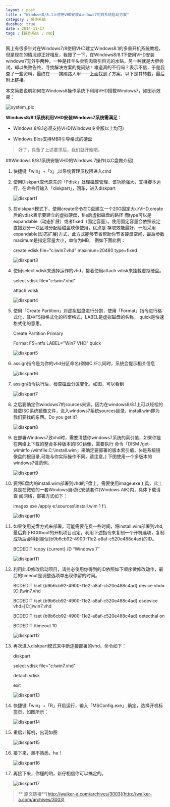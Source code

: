 ```yaml
---
layout : post
title : "Windows8/8.1上使用VHD安装Windows7的双系统启动方案"
category : 操作系统
duoshuo: true
date : 2014-11-17
tags : [操作系统 , VHD]
---
```


网上有很多针对在Windows7/8使用VHD建立Windows8.1的多重开机系统教程，但是现在的情况却正好相反，我搜了一下，在Windows8/8.1下使用VHD安装windows7无外乎两种，一种是挂羊头卖狗肉吸引目光的水贴，另一种就是大胆尝试，却以失败告终，寻找解决方案的提问贴！难道真的不行吗？表示不信，于是我查了一些资料，最终在——挨踢路人甲——上面找到了方案，以下是其转载，最后附上链接。

<!-- more -->

本文简要说明如何在Windows8操作系统下利用VHD搭载Windows7，如图示效果：

![system_pic](/res/img/blog/2014/11/17/pic1.png)

**Windows8/8.1系统利用VHD安装Windows7系统需满足：**

- Windows 8/8.1必须支持VHD(Windows专业版以上均可)

- Windows Bios支持MBR引导格式的硬盘

>好了，具备了上述要求后，我们就开始吧。

##Windows 8/8.1系统安裝VHD的Windows 7操作(以C盘做介绍)

1. 快捷键「win」+「x」,以系统管理员权限进入cmd

2. 使用Diskpart取代原先的「Fdisk」处理磁碟管理，该功能强大，支持脚本运行，在命令行输入「diskpart」，回车，进入diskpart 

	![diskpart1](/res/img/blog/2014/11/17/pic2.png)
	
3. 在diskpart模式下，使用create命令在C盘建立一个20G固定大小VHD,create后的vdisk表示要建立的虚拟硬盘，file后虚拟磁盘的路径
而type可以是expandable（动态扩展）或者fixed（固定容量）。使用固定容量会依照设定直接划分一块区域分配给磁盘映像使用，优点是
存取效能最好，一般采用expandable(动态扩展)方式，此方式能够节省帮助你节省硬盘空间，最后参数maximum是指定容量大小，单位为MB，
例如下面此例：

	create vdisk file="c:\win7.vhd" maximun=20480 type=fixed
	
	![diskpart3](/res/img/blog/2014/11/17/pic3.png)
	
4. 使用select vdisk来选择运作的vhd，接着使用attach vdisk来挂载虚拟硬盘。

	select vdisk file="c:\win7.vhd"
	
	attach vdisk
	
	![diskpart4](/res/img/blog/2014/11/17/pic4.png)
	
5. 使用「Create Partition」对虚拟磁盘进行分割，使用「Format」指令进行格式化，其中FS指格式化的档案格式，LABEL是虚拟磁盘的名称，
quick是快速格式化的意思。

	Create Partition Primary
	
	Format  FS=ntfs LABEL="Win7 VHD" quick
	
	![diskpart5](/res/img/blog/2014/11/17/pic5.png)

6. assign指令是为你的vhd分区命名(例如C:/F:),同时，系统会提示相关信息

	![diskpart6](/res/img/blog/2014/11/17/pic6.png)
	
7. assign指令执行后，检查磁盘分区变化，如图，可以看到

	![diskpart7](/res/img/blog/2014/11/17/pic7.png)
	
8. 之后要确定你windows7的sources来源，因为在windows8/8.1上可以轻松的挂载ISO系统镜像文件，进入windows7系统sources目录，install.wim即为
我们要找的东西。Do you get it?
	
	![diskpart8](/res/img/blog/2014/11/17/pic8.png)
	
9. 在部署Windows7致vhd时，需要清楚你windows7系统的索引值，如果你是在网络上下载的整合多种版本的ISO镜像，需要执行
命令「DISM /get-wiminfo /wimfile:C:\install.wim」来确定要部署的版本索引值，(e是系统镜像盘的根目录,可能与你实际操作不同，请注意。)
下图使用一个多版本的windows7做范例。

	![diskpart9](/res/img/blog/2014/11/17/pic9.png)
	
10. 要将E盘内的install.wim部署到vhd的F盘上，需要使用image.exe工具，此工具是在微软的一套Windows自动化安装套件(Windows AIK)内，具体下载请查
阅网络，部署方式如下：

	imagex.exe /apply e:\sources\install.wim 1 f:\
	
	![diskpart10](/res/img/blog/2014/11/17/pic10.png)
	
11. 如果使用光盘方式来部署，可能需要花费一些时间，将install.wim部署到vhd,最后剩下BCDboot的开机项目设定，利用下述指令来复制一个开机选项，复制
成功后会得到类似{b9b6cb92-4900-11e2-a8af-c520e488c4ad}的ID。

	BCDEDIT /copy {current} /D “Windows 7″
	
	![diskpart11](/res/img/blog/2014/11/17/pic11.png)
	
12. 利用此ID修改启动项目，请务必使用你得到的ID依照如下顺序做修改动作，最后的timeout是调整选项单出现停留的时间。

	BCDEDIT /set {b9b6cb92-4900-11e2-a8af-c520e488c4ad} device vhd=[C:]\win7.vhd
	
	BCDEDIT /set {b9b6cb92-4900-11e2-a8af-c520e488c4ad} osdevice vhd=[C:]\win7.vhd
	
	BCDEDIT /set {b9b6cb92-4900-11e2-a8af-c520e488c4ad} detecthal on
	
	BCDEDIT /timeout 10
	
	![diskpart12](/res/img/blog/2014/11/17/pic12.png)
	
13. 再次进入diskpart模式来中断连接部署的vhd，命令如下：

	diskpart
	
	select vdisk file="c:\win7.vhd"
	
	detach vdisk
	
	exit
	
	![diskpart13](/res/img/blog/2014/11/17/pic13.png)
	
14. 快捷键「win」+「R」开启运行，输入「MSConfig.exe」,确定，选择开机标签页，如图所示：

	![diskpart14](/res/img/blog/2014/11/17/pic14.png)
	
15. 重启计算机，出现如图
	
	![diskpart15](/res/img/blog/2014/11/17/pic15.png)
	
16. 接下来，熟不熟悉，ha！
	
	![diskpart16](/res/img/blog/2014/11/17/pic16.png)
	
17. 再接下来，你懂的哟，新仔相信你可以搞定的。

	![diskpart17](/res/img/blog/2014/11/17/pic17.png)
	
>**	原文链接**[http://walker-a.com/archives/3003](http://walker-a.com/archives/3003)
	

